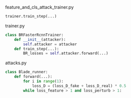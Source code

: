 feature_and_cls_attack_trainer.py

```python
trainer.train_step(...)	
```

trainer.py

```python
class BRFasterRcnnTrainer:
    def __init__(attacker):
        self.attacker = attacker
    def train_step(...):
        BR_losses = self.attacker.forward(...)
```

attacks.py

```python
class Blade_runner:
    def forward(...):
        for i in range(1):
	        loss_D = (loss_D_fake + loss_D_real) * 0.5
        while loss_feature > 1 and loss_perturb > 1:
            
```

